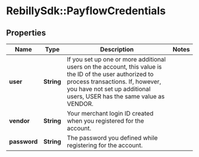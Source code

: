 # RebillySdk::PayflowCredentials

## Properties
Name | Type | Description | Notes
------------ | ------------- | ------------- | -------------
**user** | **String** | If you set up one or more additional users on the account, this value is the ID of the user authorized to process transactions. If, however, you have not set up additional users, USER has the same value as VENDOR. | 
**vendor** | **String** | Your merchant login ID created when you registered for the account. | 
**password** | **String** | The password you defined while registering for the account. | 


